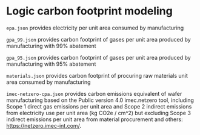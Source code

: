 # Logic carbon footprint modeling

`epa.json` provides electricity per unit area consumed by manufacturing

`gpa_99.json` provides carbon footprint of gases per unit area produced by manufacturing with 99% abatement

`gpa_95.json` provides carbon footprint of gases per unit area produced by manufacturing with 95% abatement

`materials.json` provides carbon footprint of procuring raw materials unit area consumed by manufacturing

`imec-netzero-cpa.json` provides carbon emissions equivalent of wafer manufacturing based on the Public version 4.0 imec.netzero tool, including Scope 1 direct gas emissions per unit area and Scope 2 indirect emissions from electricity use per unit area (kg CO2e / cm^2) but excluding Scope 3 indirect emissions per unit area from material procurement and others: https://netzero.imec-int.com/.
